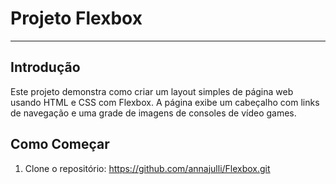 # Projeto Flexbox
---
## Introdução
Este projeto demonstra como criar um layout simples de página web usando HTML e CSS com Flexbox. A página exibe um cabeçalho com links de navegação e uma grade de imagens de consoles de vídeo games.

## Como Começar
1. Clone o repositório:
https://github.com/annajulli/Flexbox.git



